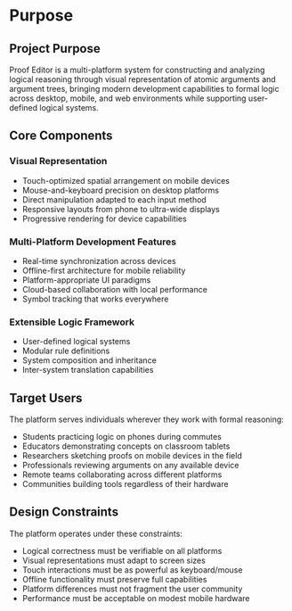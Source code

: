 # Purpose

## Project Purpose

Proof Editor is a multi-platform system for constructing and analyzing logical reasoning through visual representation of atomic arguments and argument trees, bringing modern development capabilities to formal logic across desktop, mobile, and web environments while supporting user-defined logical systems.

## Core Components

### Visual Representation
- Touch-optimized spatial arrangement on mobile devices
- Mouse-and-keyboard precision on desktop platforms
- Direct manipulation adapted to each input method
- Responsive layouts from phone to ultra-wide displays
- Progressive rendering for device capabilities

### Multi-Platform Development Features
- Real-time synchronization across devices
- Offline-first architecture for mobile reliability
- Platform-appropriate UI paradigms
- Cloud-based collaboration with local performance
- Symbol tracking that works everywhere

### Extensible Logic Framework
- User-defined logical systems
- Modular rule definitions
- System composition and inheritance
- Inter-system translation capabilities

## Target Users

The platform serves individuals wherever they work with formal reasoning:
- Students practicing logic on phones during commutes
- Educators demonstrating concepts on classroom tablets
- Researchers sketching proofs on mobile devices in the field
- Professionals reviewing arguments on any available device
- Remote teams collaborating across different platforms
- Communities building tools regardless of their hardware

## Design Constraints

The platform operates under these constraints:
- Logical correctness must be verifiable on all platforms
- Visual representations must adapt to screen sizes
- Touch interactions must be as powerful as keyboard/mouse
- Offline functionality must preserve full capabilities
- Platform differences must not fragment the user community
- Performance must be acceptable on modest mobile hardware